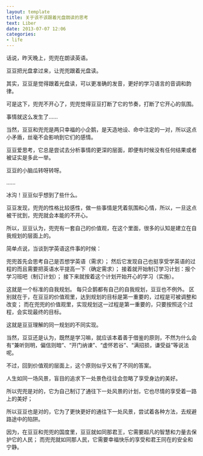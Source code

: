 ```yaml
---
layout: template
title: 关于该不该跟着光盘朗读的思考
text: Liber
date: 2013-07-07 12:06
categories:
- life
---
```

话说，昨天晚上，兜兜在朗读英语。

豆豆把光盘拿过来，让兜兜跟着光盘读。

其实，豆豆是觉得跟着光盘读，可以更准确的发音，更好的学习语言的音调和韵律。

可是这下，兜兜不开心了，兜兜觉得豆豆打断了它的节奏，打断了它开心的氛围。

事情就这么发生了......

当然，豆豆和兜兜是两只幸福的小企鹅，是天造地设、命中注定的一对，所以这点小矛盾，丝毫不会影响到它们的感情。

豆豆爱思考，它总是尝试去分析事情的更深的层面，即便有时候没有任何结果或者被证实是多此一举。

豆豆的小脑瓜转呀转呀。

......

冰沟！豆豆似乎想到了些什么。

豆豆发现，兜兜的性格比较感性，做一些事情是凭着氛围和心情，所以，一旦这点被干扰到，兜兜就会本能的不开心。

所以，豆豆认为，兜兜有一套自己的价值观，在这个里面，很多的认知是建立在自我规划的层面上的。

简单点说，当谈到学英语这件事的时候：

兜兜首先会思考自己是否想学英语（需求）；
然后它发现自己也挺享受学英语的过程的而且需要把英语水平提高一下（确定需求）；
接着就开始制订学习计划：报个学习班吧（制订计划）；
接下来就按着这个计划开始开心的学习（实施）。

这就是一个标准的自我规划。
每只企鹅都有自己的自我规划，豆豆也不例外。
区别就在于，在豆豆的价值观里，达到规划的目标是第一重要的，过程是可被调整和改变；
而在兜兜的价值观里，实现规划这一过程是第一重要的，只要按照这个过程，会实现最终的目标。

这就是豆豆理解的同一规划的不同实现。

当然，豆豆还是认为，既然是学习嘛，就应该本着善于借鉴的原则，不然为什么会有“兼听则明，偏信则暗”、“开门纳谏”、“虚怀若谷”、“满招损，谦受益”等说法呢。

不过，回到价值观的层面上，这个原则似乎又有了不同的答案。

人生如同一场风景，盲目的追求下一处景色往往会忽略了享受身边的美好。

所以兜兜是对的，它为自己制订了通往下一处风景的计划，它也尽情的享受着一路上的美好；

所以豆豆也是对的，它为了更快更好的通往下一处风景，尝试着各种方法，去规避路途中的陷阱。

因为，在豆豆和兜兜的国度里，豆豆就如同那君王，它需要超凡的智慧和力量去保护它的人民；
而兜兜就如同那人民，它需要幸福快乐的享受和君王同在的安全和宁静。










